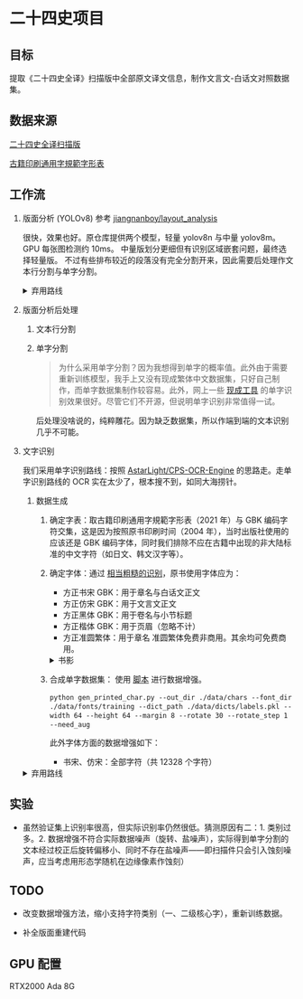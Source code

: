 # 二十四史项目

## 目标

提取《二十四史全译》扫描版中全部原文译文信息，制作文言文-白话文对照数据集。

## 数据来源

[二十四史全译扫描版](https://archive.org/details/er-shi-si-shi-fan-yi/%E4%BA%8C%E5%8D%81%E5%9B%9B%E5%8F%B2%E5%85%A8%E8%AF%91)

[古籍印刷通用字規範字形表](http://www.homeinmists.com/Standard_glyph_list.htm)

## 工作流

1. 版面分析 (YOLOv8)
参考 [jiangnanboy/layout_analysis](https://github.com/jiangnanboy/layout_analysis)
    
    很快，效果也好。原仓库提供两个模型，轻量 yolov8n 与中量 yolov8m。GPU 每张图检测约 10ms。
    中量版划分更细但有识别区域嵌套问题，最终选择轻量版。
    不过有些排布较近的段落没有完全分割开来，因此需要后处理作文本行分割与单字分割。
    
    <details>
    <summary>弃用路线</summary>
    
    - [layout-parser](https://github.com/Layout-Parser/layout-parser)：detectron2 效果不好，主要是因为它没有在中文数据集上进行预训练。而中文数据集本身就比较少，这也增加了难度。
        
        > 该项目发完文章就不维护了，沽名钓誉耳。publish or perish？
        > 
    - [ppstructure](https://github.com/PaddlePaddle/PaddleOCR/blob/release/2.7/ppstructure/layout/README_ch.md)：非常垃圾。环境难配，屎山文档。
        
        > 能把文档也写成屎山，代码就更不用看了。这就是百度！
        > 
        
        </details>
        
2. 版面分析后处理
    1. 文本行分割
    2. 单字分割
        
        > 为什么采用单字分割？因为我想得到单字的概率值。此外由于需要重新训练模型，我手上又没有现成繁体中文数据集，只好自己制作，而单字数据集制作较容易。此外，网上一些 [现成工具](https://kandianguji.com/ocr) 的单字识别效果很好。尽管它们不开源，但说明单字识别非常值得一试。
        > 
        后处理没啥说的，纯粹雕花。因为缺乏数据集，所以作端到端的文本识别几乎不可能。
3. 文字识别
    
    我们采用单字识别路线：按照 [AstarLight/CPS-OCR-Engine](https://github.com/AstarLight/CPS-OCR-Engine) 的思路走。走单字识别路线的 OCR 实在太少了，根本搜不到，如同大海捞针。
    
    1. 数据生成
        1. 确定字表：取古籍印刷通用字規範字形表（2021 年）与 GBK 编码字符交集，这是因为按照原书印刷时间（2004 年），当时出版社使用的应该还是 GBK 编码字体，同时我们排除不应在古籍中出现的非大陆标准的中文字符（如日文、韩文汉字等）。
        2. 确定字体：通过 [相当粗糙的识别](https://www.likefont.com/)，原书使用字体应为：
            - 方正书宋 GBK：用于章名与白话文正文
            - 方正仿宋 GBK：用于文言文正文
            - 方正黑体 GBK：用于卷名与小节标题
            - 方正楷体 GBK：用于页眉（忽略不计）
            - 方正准圆繁体：用于章名
            准圆繁体免费非商用。其余均可免费商用。
            <details>
            <summary>书影</summary>
            
            ![./img.png](./img.png)
            
            </details>
            
        3. 合成单字数据集：
            使用 [脚本](https://github.com/AstarLight/CPS-OCR-Engine/blob/master/ocr/gen_printed_char.py) 进行数据增强。
            ```
            python gen_printed_char.py --out_dir ./data/chars --font_dir ./data/fonts/training --dict_path ./data/dicts/labels.pkl --width 64 --height 64 --margin 8 --rotate 30 --rotate_step 1 --need_aug
            ```
            此外字体方面的数据增强如下：
              - 书宋、仿宋：全部字符（共 12328 个字符）
              <!-- - 黑体：一级字对应的繁体字符 -->

    <details>
    <summary>弃用路线</summary>
    
    - [CnOCR](https://github.com/breezedeus/CnOCR?tab=readme-ov-file#%E7%B9%81%E4%BD%93%E4%B8%AD%E6%96%87%E8%AF%86%E5%88%AB)：原生模型不支持繁体中文，外部模型用的是 chinese_cht_PP-OCRv3，表现依旧拉胯。
    - [tesseract](https://github.com/tesseract-ocr/tesseract)：懒得试了，主要看到它的 [繁体中文数据集字典](https://github.com/tesseract-ocr/langdata/blob/main/chi_tra/chi_tra.wordlist) 一堆英文和不知所云的东西，就觉得它的 LSTM 又慢又多余。
    
    </details>
    

## 实验
- 虽然验证集上识别率很高，但实际识别率仍然很低。猜测原因有二：1. 类别过多。2. 数据增强不符合实际数据噪声（旋转、盐噪声），实际得到单字分割的文本经过校正后旋转偏移小、同时不存在盐噪声——即扫描件只会引入蚀刻噪声，应当考虑用形态学随机在边缘像素作蚀刻）

## TODO

- 改变数据增强方法，缩小支持字符类别（一、二级核心字），重新训练数据。

- 补全版面重建代码

## GPU 配置

RTX2000 Ada 8G